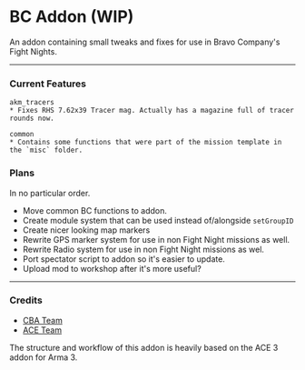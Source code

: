 # BC Addon (WIP)

An addon containing small tweaks and fixes for use in Bravo Company's Fight Nights.


**** 

### Current Features
```
akm_tracers
* Fixes RHS 7.62x39 Tracer mag. Actually has a magazine full of tracer rounds now.

common
* Contains some functions that were part of the mission template in the `misc` folder.
```
### Plans
In no particular order.

* Move common BC functions to addon.
* Create module system that can be used instead of/alongside `setGroupID`
* Create nicer looking map markers
* Rewrite GPS marker system for use in non Fight Night missions as well.
* Rewrite Radio system for use in non Fight Night missions as wel.
* Port spectator script to addon so it's easier to update.
* Upload mod to workshop after it's more useful?


****


### Credits

* [CBA Team](https://github.com/CBATeam/CBA_A3)
* [ACE Team](https://github.com/acemod/ACE3)

The structure and workflow of this addon is heavily based on the ACE 3 addon for Arma 3.
